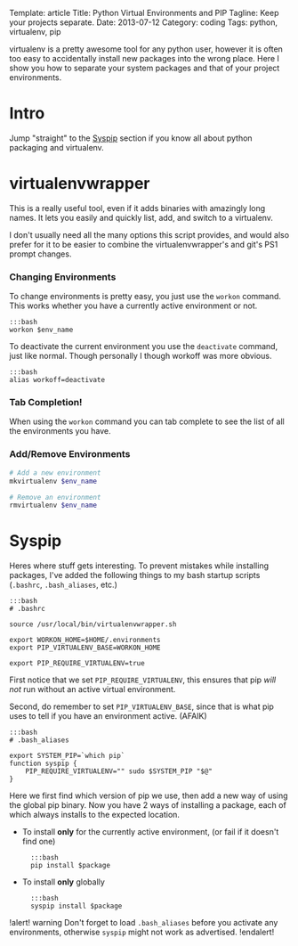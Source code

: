 Template: article
Title: Python Virtual Environments and PIP
Tagline: Keep your projects separate.
Date: 2013-07-12
Category: coding
Tags: python, virtualenv, pip


virtualenv is a pretty awesome tool for any python user, however it is often too easy to accidentally install new packages into the wrong place. Here I show you how to separate your system packages and that of your project environments.



# Intro

Jump "straight" to the [Syspip](#Syspip) section if you know all about python packaging and virtualenv.



# virtualenvwrapper

This is a really useful tool, even if it adds binaries with amazingly long names. It lets you easily and quickly list, add, and switch to a virtualenv.

I don't usually need all the many options this script provides, and would also prefer for it to be easier to combine the virtualenvwrapper's and git's PS1 prompt changes.


### Changing Environments

To change environments is pretty easy, you just use the `workon` command. This works whether you have a currently active environment or not.

	:::bash
	workon $env_name

To deactivate the current environment you use the `deactivate` command, just like normal. Though personally I though workoff was more obvious.

	:::bash
	alias workoff=deactivate



### Tab Completion!

When using the `workon` command you can tab complete to see the list of all the environments you have.


### Add/Remove Environments

```bash
# Add a new environment
mkvirtualenv $env_name
```

```bash
# Remove an environment
rmvirtualenv $env_name
```



# Syspip

Heres where stuff gets interesting. To prevent mistakes while installing packages, I've added the following things to my bash startup scripts (`.bashrc`, `.bash_aliases`, etc.)

	:::bash
	# .bashrc

	source /usr/local/bin/virtualenvwrapper.sh

	export WORKON_HOME=$HOME/.environments
	export PIP_VIRTUALENV_BASE=WORKON_HOME

	export PIP_REQUIRE_VIRTUALENV=true

First notice that we set `PIP_REQUIRE_VIRTUALENV`, this ensures that pip *will not* run without an active virtual environment.

Second, do remember to set `PIP_VIRTUALENV_BASE`, since that is what pip uses to tell if you have an environment active. (AFAIK)

	:::bash
	# .bash_aliases

	export SYSTEM_PIP=`which pip`
	function syspip {
	    PIP_REQUIRE_VIRTUALENV="" sudo $SYSTEM_PIP "$@"
	}

Here we first find which version of pip we use, then add a new way of using the global pip binary. Now you have 2 ways of installing a package, each of which always installs to the expected location.

* To install **only** for the currently active environment, (or fail if it doesn't find one)

		:::bash
		pip install $package

* To install **only** globally

		:::bash
		syspip install $package

!alert!  warning
	Don't forget to load `.bash_aliases` before you activate any environments, otherwise `syspip` might not work as advertised.
!endalert!


